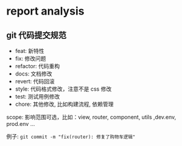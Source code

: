 # report analysis

## git 代码提交规范
- feat: 新特性
- fix: 修改问题
- refactor: 代码重构
- docs: 文档修改
- revert: 代码回滚
- style: 代码格式修改，注意不是 css 修改
- test: 测试用例修改
- chore: 其他修改, 比如构建流程, 依赖管理

scope: 影响范围可选，比如：view, router, component, utils ,dev.env, prod.env ...

例子: `git commit -m "fix(router): 修复了购物车逻辑"`
